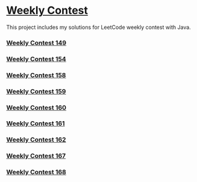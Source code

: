 # [Weekly Contest](https://leetcode.com/contest/)
This project includes my solutions for LeetCode weekly contest with Java.

### [Weekly Contest 149](https://github.com/wayne1116/LeetCode/tree/master/Weekly%20Contest/Weekly%20Contest%20149)  
### [Weekly Contest 154](https://github.com/wayne1116/LeetCode/tree/master/Weekly%20Contest/Weekly%20Contest%20154)

### [Weekly Contest 158](https://github.com/wayne1116/LeetCode/tree/master/Weekly%20Contest/Weekly%20Contest%20158)
### [Weekly Contest 159](https://github.com/wayne1116/LeetCode/tree/master/Weekly%20Contest/Weekly%20Contest%20159)

### [Weekly Contest 160](https://github.com/wayne1116/LeetCode/tree/master/Weekly%20Contest/Weekly%20Contest%20160)
### [Weekly Contest 161](https://github.com/wayne1116/LeetCode/tree/master/Weekly%20Contest/Weekly%20Contest%20161)

### [Weekly Contest 162](https://github.com/wayne1116/LeetCode/tree/master/Weekly%20Contest/Weekly%20Contest%20162)
### [Weekly Contest 167](https://github.com/wayne1116/LeetCode/tree/master/Weekly%20Contest/Weekly%20Contest%20167)

### [Weekly Contest 168](https://github.com/wayne1116/LeetCode/tree/master/Weekly%20Contest/Weekly%20Contest%20168)
